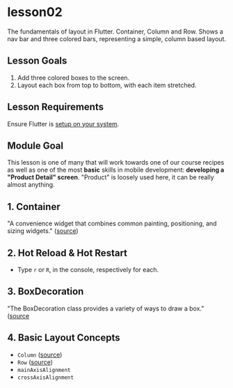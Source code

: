 # lesson02

The fundamentals of layout in Flutter. Container, Column and Row. Shows a nav bar and three colored bars, representing a simple, column based layout.

## Lesson Goals

1. Add three colored boxes to the screen.
2. Layout each box from top to bottom, with each item stretched.

## Lesson Requirements

Ensure Flutter is [setup on your system](https://flutter.io/get-started/).

## Module Goal

This lesson is one of many that will work towards one of our course recipes as well as one of the most **basic** skills in mobile development: **developing a "Product Detail" screen**. "Product" is loosely used here, it can be really almost anything.

## 1. Container

"A convenience widget that combines common painting, positioning, and sizing widgets."
([source](https://docs.flutter.io/flutter/widgets/Container-class.html))

## 2. Hot Reload & Hot Restart

- Type `r` or `R`, in the console, respectively for each.

## 3. BoxDecoration

"The BoxDecoration class provides a variety of ways to draw a box." ([source](https://docs.flutter.io/flutter/painting/BoxDecoration-class.html)

## 4. Basic Layout Concepts

- `Column` ([source](https://docs.flutter.io/flutter/material/Column-class.html))
- `Row` ([source](https://docs.flutter.io/flutter/material/Row-class.html))
- `mainAxisAlignment`
- `crossAxisAlignment`
